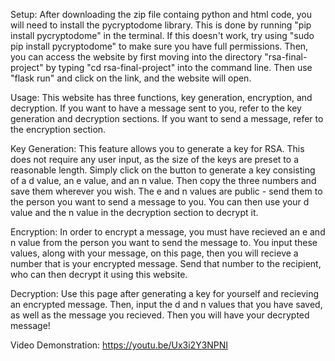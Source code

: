 Setup:
After downloading the zip file containg python and html code, you will need to install the pycryptodome library. This is done by running "pip install pycryptodome" in the terminal. If this doesn't work, try using "sudo pip install pycryptodome" to make sure you have full permissions. Then, you can access the website by first moving into the directory "rsa-final-project" by typing "cd rsa-final-project" into the command line. Then use "flask run" and click on the link, and the website will open.

Usage:
This website has three functions, key generation, encryption, and decryption. If you want to have a message sent to you, refer to the key generation and decryption sections. If you want to send a message, refer to the encryption section.

Key Generation:
This feature allows you to generate a key for RSA. This does not require any user input, as the size of the keys are preset to a reasonable length. Simply click on the button to generate a key consisting of a d value, an e value, and an n value. Then copy the three numbers and save them wherever you wish. The e and n values are public - send them to the person you want to send a message to you. You can then use your d value and the n value in the decryption section to decrypt it.

Encryption:
In order to encrypt a message, you must have recieved an e and n value from the person you want to send the message to. You input these values, along with your message, on this page, then you will recieve a number that is your encrypted message. Send that number to the recipient, who can then decrypt it using this website.

Decryption:
Use this page after generating a key for yourself and recieving an encrypted message. Then, input the d and n values that you have saved, as well as the message you recieved. Then you will have your decrypted message!

Video Demonstration:
https://youtu.be/Ux3i2Y3NPNI
